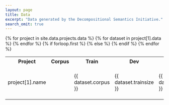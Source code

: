 ```yaml
---
layout: page
title: Data
excerpt: "Data generated by the Decompositional Semantics Initiative."
search_omit: true
---
```


<table>
  <tr>
    <th>Project</th>
    <th>Corpus</th>
    <th>Train</th>
    <th>Dev</th>
    <th>Test</th>
    <th>Download</th>
  </tr>
{% for project in site.data.projects.data %}
  {% for dataset in project[1].data %} {% endfor %}
  <tr>
  {% if forloop.first %}
  <td>project[1].name</td>
  {% else %}
  <td></td>
  {% endif %}
  <td>{{ dataset.corpus }}</td>
  <td>{{ dataset.trainsize }}</td>
  <td>{{ dataset.devsize }}</td>
  <td>{{ dataset.testsize }}</td>
  <td>[{{ dataset.name }}]({% link dataset.url %})</td>
  </tr>
{% endfor %}
</table>
